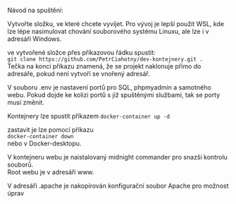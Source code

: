 Návod na spuštění:

Vytvořte složku, ve které chcete vyvíjet. Pro vývoj je lepší použit WSL, kde 
lze lépe nasimulovat chování souborového systému Linuxu, ale lze i v adresáři Windows. 

ve vytvořené složce přes příkazovou řádku spustit:  
`git clone https://github.com/PetrCiahotny/dev-kontejnery.git .`  
Tečka na konci příkazu znamená, že se projekt naklonuje přímo do adresáře, 
pokud není vytvoří se vnořený adresář.  

V souboru .env je nastavení portů pro SQL, phpmyadmin a samotného webu. 
Pokud dojde ke kolizi portů s již spuštěnými službami, tak se porty musí změnit.  

Kontejnery lze spustit příkazem
`docker-container up -d`

zastavit je lze pomocí příkazu  
`docker-container down`  
nebo v Docker-desktopu.

V kontejneru webu je naistalovaný midnight commander pro snazší kontrolu souborů.  
Root webu je v adresáří www.  

V adresáři .apache je nakopírován konfigurační soubor Apache pro možnost úprav


